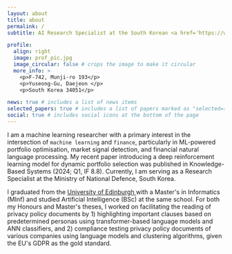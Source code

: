 ```yaml
---
layout: about
title: about
permalink: /
subtitle: AI Research Specialist at the South Korean <a href='https://www.mnd.go.kr/mbshome/mbs/mnd/index.jsp'>Ministry of National Defence</a> (Platoon Seargent)

profile:
  align: right
  image: prof_pic.jpg
  image_circular: false # crops the image to make it circular
  more_info: >
    <p>F-742, Munji-ro 193</p>
    <p>Yuseong-Gu, Daejeon </p>
    <p>South Korea 34051</p>

news: true # includes a list of news items
selected_papers: true # includes a list of papers marked as "selected={true}"
social: true # includes social icons at the bottom of the page
---
```


I am a machine learning researcher with a primary interest in the intersection of `machine learning` and `finance`, particularly in ML-powered portfolio optimisation, market signal detection, and financial natural language processing. My recent paper introducing a deep reinforcement learning model for dynamic portfolio selection was published in Knowledge-Based Systems (2024; Q1, IF 8.8). Currently, I am serving as a Research Specialist at the Ministry of National Defence, South Korea.

I graduated from the <a href='https://informatics.ed.ac.uk/'> University of Edinburgh <a> with a Master's in Informatics (MInf) and studied Artificial Intelligence (BSc) at the same school. For both my Honours and Master's theses, I worked on facilitating the reading of privacy policy documents by 1) highlighting important clauses based on predetermined personas using transformer-based language models and ANN classifiers, and 2) compliance testing privacy policy documents of various companies using language models and clustering algorithms, given the EU's GDPR as the gold standard.

<!-- Put your address / P.O. box / other info right below your picture. You can also disable any of these elements by editing `profile` property of the YAML header of your `_pages/about.md`. Edit `_bibliography/papers.bib` and Jekyll will render your [publications page](/al-folio/publications/) automatically.

Link to your social media connections, too. This theme is set up to use [Font Awesome icons](https://fontawesome.com/) and [Academicons](https://jpswalsh.github.io/academicons/), like the ones below. Add your Facebook, Twitter, LinkedIn, Google Scholar, or just disable all of them. -->
